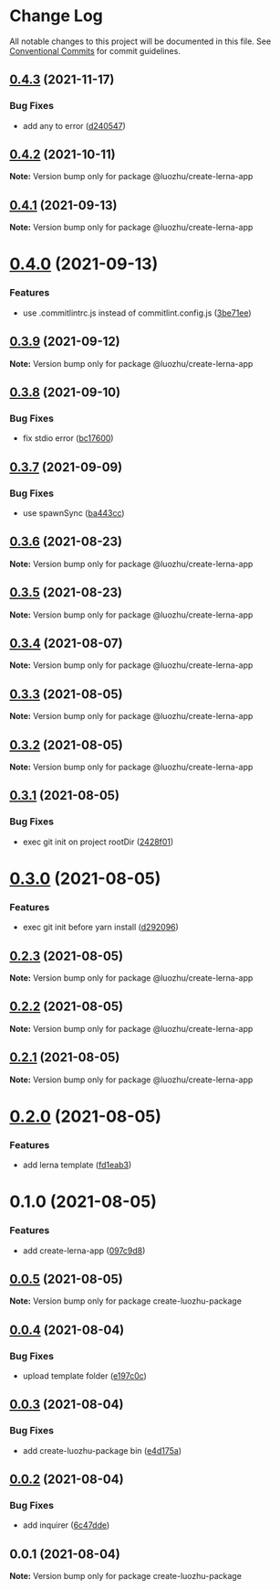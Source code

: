 # Change Log

All notable changes to this project will be documented in this file.
See [Conventional Commits](https://conventionalcommits.org) for commit guidelines.

## [0.4.3](https://github.com/youngjuning/luozhu/compare/@luozhu/create-lerna-app@0.4.2...@luozhu/create-lerna-app@0.4.3) (2021-11-17)


### Bug Fixes

* add any to error ([d240547](https://github.com/youngjuning/luozhu/commit/d240547c2b32343c35a606f6765ea100ef3a02f4))





## [0.4.2](https://github.com/youngjuning/luozhu/compare/@luozhu/create-lerna-app@0.4.1...@luozhu/create-lerna-app@0.4.2) (2021-10-11)

**Note:** Version bump only for package @luozhu/create-lerna-app





## [0.4.1](https://github.com/youngjuning/luozhu/compare/@luozhu/create-lerna-app@0.4.0...@luozhu/create-lerna-app@0.4.1) (2021-09-13)

**Note:** Version bump only for package @luozhu/create-lerna-app





# [0.4.0](https://github.com/youngjuning/luozhu/compare/@luozhu/create-lerna-app@0.3.9...@luozhu/create-lerna-app@0.4.0) (2021-09-13)


### Features

* use .commitlintrc.js instead of commitlint.config.js ([3be71ee](https://github.com/youngjuning/luozhu/commit/3be71eeb0ddf8907ec03e18dc1e07237d819fb5f))





## [0.3.9](https://github.com/youngjuning/luozhu/compare/@luozhu/create-lerna-app@0.3.8...@luozhu/create-lerna-app@0.3.9) (2021-09-12)

**Note:** Version bump only for package @luozhu/create-lerna-app





## [0.3.8](https://github.com/youngjuning/luozhu/compare/@luozhu/create-lerna-app@0.3.7...@luozhu/create-lerna-app@0.3.8) (2021-09-10)


### Bug Fixes

* fix stdio error ([bc17600](https://github.com/youngjuning/luozhu/commit/bc17600c85c6a26cdec9c9897c7a44e4e95b7b8f))





## [0.3.7](https://github.com/youngjuning/luozhu/compare/@luozhu/create-lerna-app@0.3.6...@luozhu/create-lerna-app@0.3.7) (2021-09-09)


### Bug Fixes

* use spawnSync ([ba443cc](https://github.com/youngjuning/luozhu/commit/ba443cc5bb9b190fdf2f6da229383ae7f1f70b43))





## [0.3.6](https://github.com/youngjuning/luozhu/compare/@luozhu/create-lerna-app@0.3.5...@luozhu/create-lerna-app@0.3.6) (2021-08-23)

**Note:** Version bump only for package @luozhu/create-lerna-app





## [0.3.5](https://github.com/youngjuning/luozhu/compare/@luozhu/create-lerna-app@0.3.4...@luozhu/create-lerna-app@0.3.5) (2021-08-23)

**Note:** Version bump only for package @luozhu/create-lerna-app





## [0.3.4](https://github.com/youngjuning/luozhu/compare/@luozhu/create-lerna-app@0.3.3...@luozhu/create-lerna-app@0.3.4) (2021-08-07)

**Note:** Version bump only for package @luozhu/create-lerna-app

## [0.3.3](https://github.com/youngjuning/luozhu/compare/@luozhu/create-lerna-app@0.3.2...@luozhu/create-lerna-app@0.3.3) (2021-08-05)

**Note:** Version bump only for package @luozhu/create-lerna-app

## [0.3.2](https://github.com/youngjuning/luozhu/compare/@luozhu/create-lerna-app@0.3.1...@luozhu/create-lerna-app@0.3.2) (2021-08-05)

**Note:** Version bump only for package @luozhu/create-lerna-app

## [0.3.1](https://github.com/youngjuning/luozhu/compare/@luozhu/create-lerna-app@0.3.0...@luozhu/create-lerna-app@0.3.1) (2021-08-05)

### Bug Fixes

- exec git init on project rootDir ([2428f01](https://github.com/youngjuning/luozhu/commit/2428f0124fafd92cc7fa6d628cfdd1691bcd0948))

# [0.3.0](https://github.com/youngjuning/luozhu/compare/@luozhu/create-lerna-app@0.2.3...@luozhu/create-lerna-app@0.3.0) (2021-08-05)

### Features

- exec git init before yarn install ([d292096](https://github.com/youngjuning/luozhu/commit/d292096e9819fd677800d82bc8648e0e3439c907))

## [0.2.3](https://github.com/youngjuning/luozhu/compare/@luozhu/create-lerna-app@0.2.2...@luozhu/create-lerna-app@0.2.3) (2021-08-05)

**Note:** Version bump only for package @luozhu/create-lerna-app

## [0.2.2](https://github.com/youngjuning/luozhu/compare/@luozhu/create-lerna-app@0.2.1...@luozhu/create-lerna-app@0.2.2) (2021-08-05)

**Note:** Version bump only for package @luozhu/create-lerna-app

## [0.2.1](https://github.com/youngjuning/luozhu/compare/@luozhu/create-lerna-app@0.2.0...@luozhu/create-lerna-app@0.2.1) (2021-08-05)

**Note:** Version bump only for package @luozhu/create-lerna-app

# [0.2.0](https://github.com/youngjuning/luozhu/compare/@luozhu/create-lerna-app@0.1.0...@luozhu/create-lerna-app@0.2.0) (2021-08-05)

### Features

- add lerna template ([fd1eab3](https://github.com/youngjuning/luozhu/commit/fd1eab3daf8d07273872773780192a3900fe2d55))

# 0.1.0 (2021-08-05)

### Features

- add create-lerna-app ([097c9d8](https://github.com/youngjuning/luozhu/commit/097c9d8f93d0cea97708539b85b12f4baa30a05c))

## [0.0.5](https://github.com/youngjuning/luozhu/compare/create-luozhu-package@0.0.4...create-luozhu-package@0.0.5) (2021-08-05)

**Note:** Version bump only for package create-luozhu-package

## [0.0.4](https://github.com/youngjuning/luozhu/compare/create-luozhu-package@0.0.3...create-luozhu-package@0.0.4) (2021-08-04)

### Bug Fixes

- upload template folder ([e197c0c](https://github.com/youngjuning/luozhu/commit/e197c0c9a8219e3624b6f4ec1d2490b9b2812515))

## [0.0.3](https://github.com/youngjuning/luozhu/compare/create-luozhu-package@0.0.2...create-luozhu-package@0.0.3) (2021-08-04)

### Bug Fixes

- add create-luozhu-package bin ([e4d175a](https://github.com/youngjuning/luozhu/commit/e4d175ab9607682e3f9aaf545ba1d00e165d1bb9))

## [0.0.2](https://github.com/youngjuning/luozhu/compare/create-luozhu-package@0.0.1...create-luozhu-package@0.0.2) (2021-08-04)

### Bug Fixes

- add inquirer ([6c47dde](https://github.com/youngjuning/luozhu/commit/6c47ddefae7ade2eafd827cef97882c3e9fb9de2))

## 0.0.1 (2021-08-04)

**Note:** Version bump only for package create-luozhu-package
